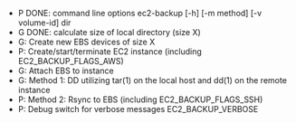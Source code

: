 * P DONE: command line options ec2-backup [-h] [-m method] [-v volume-id] dir
* G DONE: calculate size of local directory (size X)
* G: Create new EBS devices of size X
* P: Create/start/terminate EC2 instance (including EC2_BACKUP_FLAGS_AWS)
* G: Attach EBS to instance
* G: Method 1: DD utilizing tar(1) on the local host and dd(1) on the remote instance
* P: Method 2: Rsync to EBS (including EC2_BACKUP_FLAGS_SSH)
* P: Debug switch for verbose messages EC2_BACKUP_VERBOSE
